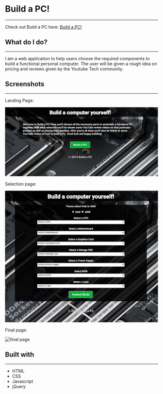 # Build a PC!
*************

Check out Build a PC here: [Build a PC!](https://api-16--corvinus.repl.co "Build a PC!")

## What do I do?
****************

I am a web application to help users choose the required components to build a functional personal computer.  The user will be given a rough idea on pricing and reviews given by the Youtube Tech community.

## Screenshots
**************

Landing Page:

![landing page](screenshots/landing.jpg)

Selection page:

![selection page](screenshots/selection.jpg)

Final page:

![final page](screenshots/final.jpg)

## Built with
*************

* HTML
* CSS
* Javascript
* jQuery
